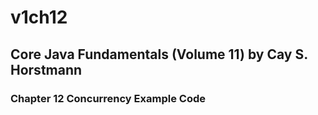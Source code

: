 # v1ch12
## Core Java Fundamentals (Volume 11) by Cay S. Horstmann 
### Chapter 12 Concurrency Example Code
